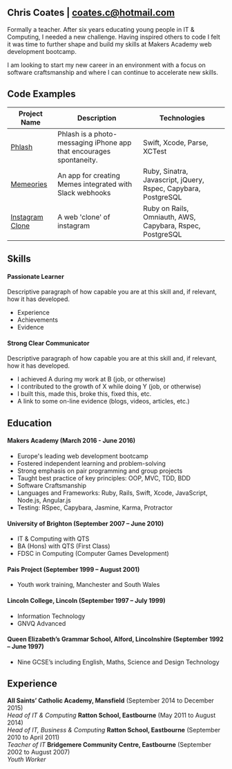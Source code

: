 ## Chris Coates | coates.c@hotmail.com

Formally a teacher. After six years educating young people in IT & Computing, I needed a new challenge. Having inspired others to code I felt it was time to further shape and build my skills at Makers Academy web development bootcamp.

I am looking to start my new career in an environment with a focus on software craftsmanship and where I can continue to accelerate new skills.

## Code Examples
| Project Name        | Description         | Technologies        |
|-------------------------|-------------------------|-------------------------|
| [Phlash](https://github.com/chriscoates/phlash)| Phlash is a photo-messaging iPhone app that encourages spontaneity. | Swift, Xcode, Parse, XCTest |
| [Memeories](https://github.com/chriscoates/Memeories)               | An app for creating Memes integrated with Slack webhooks   | Ruby, Sinatra, Javascript, jQuery, Rspec, Capybara, PostgreSQL               |
| [Instagram Clone](https://github.com/chriscoates/instagram-challenge) | A web 'clone' of instagram                                                        | Ruby on Rails, Omniauth, AWS, Capybara, Rspec, PostgreSQL                    |


## Skills

#### Passionate Learner

Descriptive paragraph of how capable you are at this skill and, if relevant, how it has developed.

- Experience
- Achievements
- Evidence

#### Strong Clear Communicator

Descriptive paragraph of how capable you are at this skill and, if relevant, how it has developed.

- I achieved A during my work at B (job, or otherwise)
- I contributed to the growth of X while doing Y (job, or otherwise)
- I built this, made this, broke this, fixed this, etc.
- A link to some on-line evidence (blogs, videos, articles, etc.)

## Education

#### Makers Academy (March 2016 - June 2016)

- Europe's leading web development bootcamp
- Fostered independent learning and problem-solving
- Strong emphasis on pair programming and group projects
- Taught best practice of key principles: OOP, MVC, TDD, BDD
- Software Craftsmanship
- Languages and Frameworks: Ruby, Rails, Swift, Xcode, JavaScript, Node.js, Angular.js
- Testing: RSpec, Capybara, Jasmine, Karma, Protractor

#### University of Brighton (September 2007 – June 2010)

- IT & Computing with QTS
- BA (Hons) with QTS (First Class)
- FDSC in Computing (Computer Games Development)

#### Pais Project (September 1999 – August 2001)

- Youth work training, Manchester and South Wales

#### Lincoln College, Lincoln (September 1997 – July 1999)

- Information Technology
- GNVQ Advanced

#### Queen Elizabeth’s Grammar School, Alford, Lincolnshire (September 1992 – June 1997)

- Nine GCSE’s including English, Maths, Science and Design Technology

## Experience

**All Saints’ Catholic Academy, Mansfield** (September 2014 to December 2015)    
*Head of IT & Computing*
**Ratton School, Eastbourne** (May 2011 to August 2014)   
*Head of IT, Business & Computing*
**Ratton School, Eastbourne** (September 2010 to April 2011)   
*Teacher of IT*
**Bridgemere Community Centre, Eastbourne** (September 2002 to August 2007)   
*Youth Worker*
